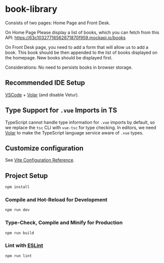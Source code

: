 # book-library

Consists of two pages: Home Page and Front Desk.

On Home Page Please display a list of books, which you can fetch from this API: https://63c10327716562671870f959.mockapi.io/books

On Front Desk page, you need to add a form that will allow us to add a book. This book should be then appended to the list of books displayed on the homepage. New books should be displayed first.


Considerations:
No need to persists books in browser storage.


## Recommended IDE Setup

[VSCode](https://code.visualstudio.com/) + [Volar](https://marketplace.visualstudio.com/items?itemName=Vue.volar) (and disable Vetur).

## Type Support for `.vue` Imports in TS

TypeScript cannot handle type information for `.vue` imports by default, so we replace the `tsc` CLI with `vue-tsc` for type checking. In editors, we need [Volar](https://marketplace.visualstudio.com/items?itemName=Vue.volar) to make the TypeScript language service aware of `.vue` types.

## Customize configuration

See [Vite Configuration Reference](https://vitejs.dev/config/).

## Project Setup

```sh
npm install
```

### Compile and Hot-Reload for Development

```sh
npm run dev
```

### Type-Check, Compile and Minify for Production

```sh
npm run build
```

### Lint with [ESLint](https://eslint.org/)

```sh
npm run lint
```
